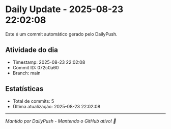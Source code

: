 # Daily Update - 2025-08-23 22:02:08

Este é um commit automático gerado pelo DailyPush.

## Atividade do dia
- Timestamp: 2025-08-23 22:02:08
- Commit ID: 072c0a60
- Branch: main

## Estatísticas
- Total de commits: 5
- Última atualização: 2025-08-23 22:02:08

---
*Mantido por DailyPush - Mantendo o GitHub ativo! 🚀*
